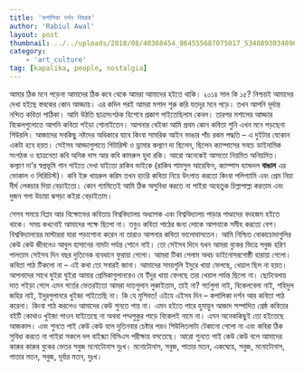 ```yaml
---
title: 'কপালিকা দর্শন বিষয়ক'
author: 'Rabiul Awal'
layout: post
thumbnail: ../../uploads/2018/08/40368454_864555687075017_5340893034890395648_o.jpg
category:
    - 'art_culture'
tag: [kapalika, people, nostalgia]
---
```

আমার ঠিক মনে পড়েনা আমাদের ঠিক কবে থেকে আমরা আমাদের হইতে থাকি। ২০১৪ সাল কি ১৫? নিশ্চয়ই আমাদের দেখা হইছে স্তবকের কোন আড্ডায়। এর কদিন পরই আমরা মশাল শুরু করি যতদূর মনে পড়ে। তখন আপনি দূর্দান্ত নন্দিত কবিতা পাঠিকা। আমি উঠতি ছাত্রসংগঠক হিশেবে প্রকাশ পাইতেছিলাম কেবল। তারপর মশালের আড্ডার বিকেলগুলোতে আপনি কবিতা পইড়া শোনাইতেন। আপনার থেইকা আমি প্রথম কোন কবিতা শুনি এখন মনে পড়ছেনা শিউরলি। আজাদের সবকিছু নষ্টদের অধিকারে যাবে কিংবা সামরিক আইন ভাঙার পাঁচ রকম পদ্ধতি – এ দুইটার যেকোন একটা হবে হয়ত। সেইসব আড্ডাগুলাতে গিটারিস্ট ও ড্রামার কল্যাণ দা ছিলেন, ছিলেন ক্যাম্পাসের সবচে ডাইনামিক সংগঠক ও ছাত্রনেতা কবি অনিক দাস আর কবি কামরুল হুদা রকি। আরো অনেকেই আসতো নিয়মিত অনিয়মিত। কল্যাণ দা’র স্বপ্নভূমি গান গাইতে দেখা যাইতো রাকিব ভাইকে (রাকিব শামসুল আরেফিন, ক্যাম্পাস ব্যান্ডদল **বাঙাল** এর ভোকাল ও লিরিচিস্ট)। কবি ইরু খায়রুল করিম তখন হাংরি কবিতা নিয়ে উৎপাত করতো কিংবা পলিগ্যামি এবং প্রেম নিয়া দীর্ঘ লেকচার দিয়া বেড়াইতো। কোন গ্যামিতেই আমি ঠিক অসুবিধা করতে না পাইরা অহেতুক চিল্লাপাল্লা করতাম এবং দুজন গলা উচায়া ঝগড়া কইরা বেড়াইতাম।

সেসব সময়ে বিপ্লব আর বিক্ষোভের কবিতায় বিশ্ববিদ্যালয় অধ্যাপক এবং বিশ্ববিদ্যালয় পাড়ার পাণ্ডাদের বদহজম হইতে থাকে। সময় কখনোই আমাদের পক্ষে ছিলো না। তবুও কবিতা পাঠের জন্য লোকে আপনাকে সমীহ করতো বেশ। বিশ্ববিদ্যালয়ের মাস্টাররা যারা পড়াশোনা করেন না তারাও আপনার কবিতা ভালোবাসতেন। আমি নিশ্চিত বোকাচোদাগুলির কেউ কেউ জীবনেও আবুল হাসানের নামটা পর্যন্ত শোনে নাই। তো সেইসব দিনে যখন আমরা বুকের ভিত্রে সবুজ হরিণ পালতাম সেইসব দিন বছর দুতিনেক ব্যবধানে ফুরায়া গেলো। আমরা টিকা গেলাম অথচ ডাইনোসরগোষ্ঠী হারায়া গেলো। কবিতা পাঠ টিকলো না – এই কথা তো সবারই জানা। আমাদের সময়গুলি ইদুরে খায়া ফেলছে, খেয়াল ছিল না হয়ত। আপনাদের সাথে ঘুইরা ঘুইরা আমার প্রেমিকাগুলানরেও যে ইঁদুর খায়া ফেলছে তার খেয়াল পর্যন্ত ছিলো না। ছোটবেলায় দাত পইড়া গেলে এমন গর্তের ভেতরইতো আমরা দাতগুলান লুকাইতাম, তাই না? গর্তগুলা নাই, বিকেলবেলা নাই, শহিদুল জহির নাই, ইদুরগুলানরে খুইজা পাইতেছি না। কি যে মুশিবত! এইযে এইসব দিন – কপালিকা দর্শন আর কবিতা পাঠ করেনা। কিংবা পাঠ করলেও আমাদের কেউ শুনতে পায় না। এমন হইতে পারে হুমায়ুন আজাদ সম্পাদিত শ্রেষ্ঠ কবিতার বইটি কোথাও খুইজা পাওন যাইতেছে না অথবা পদ্মপুকুর পাড়ে বিকেলই নামে না। এমন অনেককিছুই তো হইতেছে আজকাল। এবং শুনতে পাই কেউ কেউ বলে দুতিনবার চেষ্টার পরও শিউলিতলাটা টেকানো গেলো না এবং কবিরা ঠিক সুবিধা করতে না পাইরা সকলে দল বাইন্ধ্যা বিসিএস পরীক্ষায় বসতেছে। আরো শুনতে পাই কেউ কেউ বলে আমাদের কারুর কারুর বুকের ভেতর সবুজ মনোটোনাস দুঃখ। মনোটোনাস, সবুজ, পাতার মতন, একঘেয়ে, সবুজ, মনোটোনাস, পাতার মতন, সবুজ, দূর্বার মতন, দুঃখ।